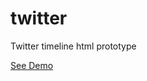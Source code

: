 # twitter
Twitter timeline html prototype


<a href="https://kasidyray.github.io/twitter-timeline/"> See Demo</a>
